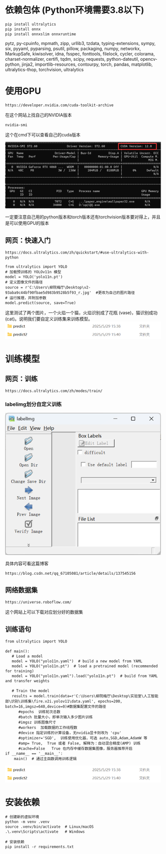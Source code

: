 # 依赖包体 (Python环境需要3.8以下)

```
pip install ultralytics
pip install onnx
pip install onnxslim onnxruntime
```

pytz, py-cpuinfo, mpmath, zipp, urllib3, tzdata, typing-extensions, sympy, six, pyyaml, pyparsing, psutil, pillow, packaging, numpy, networkx, MarkupSafe, kiwisolver, idna, fsspec, fonttools, filelock, cycler, colorama, charset-normalizer, certifi, tqdm, scipy, requests, python-dateutil, opencv-python, jinja2, importlib-resources, contourpy, torch, pandas, matplotlib, ultralytics-thop, torchvision, ultralytics

# 使用GPU

```
https://developer.nvidia.com/cuda-toolkit-archive
```

在这个网站上找自己的NVIDIA版本

```
nvidia-smi
```

这个在cmd下可以查看自己的cuda版本

![image-20250530093515148](mdpicture/image-20250530093515148.png)

一定要注意自己用的python版本和torch版本还有torchvision版本要对得上，并且是可以使用GPU的版本

## 网页：快速入门

```
https://docs.ultralytics.com/zh/quickstart/#use-ultralytics-with-python
```

```
from ultralytics import YOLO
# 加载预训练的 YOLOv11n 模型
model = YOLO('yolo11n.pt')
# 定义图像文件的路径
source = r'C:\Users\柳院梅厅\Desktop\v2-93aba9c44bf90fbae5d983b9528b5f93_r.jpg'  #更改为自己的图片路径
# 运行推理，并附加参数
model.predict(source, save=True)
```

这里测试了两个图片，一个火焰一个猫，火焰识别成了花瓶 (vase)，猫识别成功 (cat)。说明我们要自定义训练集来训练模型。![image-20250529154132747](mdpicture/image-20250529154132747.png)

# 训练模型

## 网页：训练

```
https://docs.ultralytics.com/zh/modes/train/
```

### labelimg划分自定义训练

![image-20250529211650593](mdpicture\image-20250529211650593.png)

具体内容可看这篇博客

```
https://blog.csdn.net/qq_67105081/article/details/137545156
```

## 网络数据集

```
https://universe.roboflow.com/
```

这个网站上可以下载对应划分好的数据集

## 训练语句

```
from ultralytics import YOLO

def main():
   # Load a model
   model = YOLO("yolo11n.yaml")  # build a new model from YAML
   model = YOLO("yolo11n.pt")  # load a pretrained model (recommended for training)
   model = YOLO("yolo11n.yaml").load("yolo11n.pt")  # build from YAML and transfer weights

   # Train the model
   results = model.train(data=r'C:\Users\柳院梅厅\Desktop\实验室\人工智能部\识别\训练集\fire.v2i.yolov11\data.yaml', epochs=200, batch=16,imgsz=640,device=0)#数据集配置文件的路径
      #epochs  训练轮次总数
      #batch 批量大小，即单次输入多少图片训练
      #imgsz 训练图像尺寸
      #workers  加载数据的工作线程数
      #device 指定训练的计算设备，无nvidia显卡则改为 'cpu'
      #optimizer='SGD',  训练使用优化器，可选 auto,SGD,Adam,AdamW 等
      #amp= True,  True 或者 False, 解释为：自动混合精度(AMP) 训练
      #cache=False   True 在内存中缓存数据集图像，服务器推荐开启
if __name__ == '__main__':
    main()  # 通过主函数调用训练逻辑
```

![fire.13](mdpicture/image-20250529154132747.png)

# 安装依赖

```
# 创建新的虚拟环境
python -m venv .venv
source .venv/bin/activate  # Linux/macOS
.\.venv\Scripts\activate   # Windows

# 安装依赖
pip install -r requirements.txt
```

